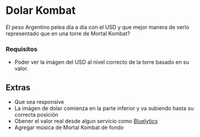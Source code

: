 # Dolar Kombat
El peso Argentino pelea día a día con el USD y que mejor manera de verlo representado que en una torre de Mortal Kombat?

### Requisitos
- Poder ver la imágen del USD al nivel correcto de la torre basado en su valor.

## Extras
- Que sea responsive
- La imágen de dolar comienza en la parte inferior y va subiendo hasta su correcta posición
- Obener el valor real desde algun servicio como [Bluelytics](https://api.bluelytics.com.ar/v2/latest)
- Agregar música de Mortal Kombat de fondo